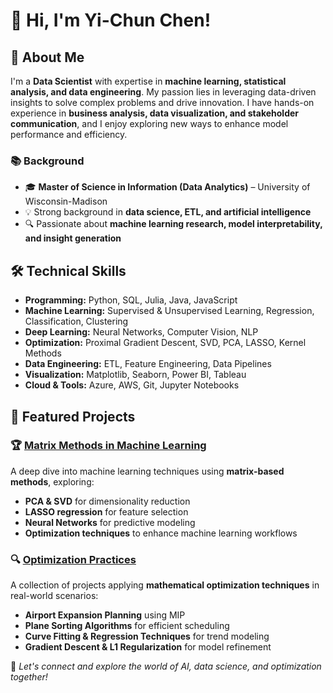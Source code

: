 # 👋 Hi, I'm Yi-Chun Chen!

## 🚀 About Me
I'm a **Data Scientist** with expertise in **machine learning, statistical analysis, and data engineering**. My passion lies in leveraging data-driven insights to solve complex problems and drive innovation. I have hands-on experience in **business analysis, data visualization, and stakeholder communication**, and I enjoy exploring new ways to enhance model performance and efficiency.

### 📚 Background
- 🎓 **Master of Science in Information (Data Analytics)** – University of Wisconsin-Madison
- 💡 Strong background in **data science, ETL, and artificial intelligence**
- 🔍 Passionate about **machine learning research, model interpretability, and insight generation**

## 🛠️ Technical Skills
- **Programming:** Python, SQL, Julia, Java, JavaScript
- **Machine Learning:** Supervised & Unsupervised Learning, Regression, Classification, Clustering
- **Deep Learning:** Neural Networks, Computer Vision, NLP
- **Optimization:** Proximal Gradient Descent, SVD, PCA, LASSO, Kernel Methods
- **Data Engineering:** ETL, Feature Engineering, Data Pipelines
- **Visualization:** Matplotlib, Seaborn, Power BI, Tableau
- **Cloud & Tools:** Azure, AWS, Git, Jupyter Notebooks

## 📂 Featured Projects
### 🏆 [Matrix Methods in Machine Learning](https://github.com/zhahchun/Matrix-Method-in-Machine-Learning)
A deep dive into machine learning techniques using **matrix-based methods**, exploring:
- **PCA & SVD** for dimensionality reduction
- **LASSO regression** for feature selection
- **Neural Networks** for predictive modeling
- **Optimization techniques** to enhance machine learning workflows

### 🔍 [Optimization Practices](https://github.com/zhahchun/Optimization-Practices)
A collection of projects applying **mathematical optimization techniques** in real-world scenarios:
- **Airport Expansion Planning** using MIP
- **Plane Sorting Algorithms** for efficient scheduling
- **Curve Fitting & Regression Techniques** for trend modeling
- **Gradient Descent & L1 Regularization** for model refinement

🚀 *Let's connect and explore the world of AI, data science, and optimization together!*

